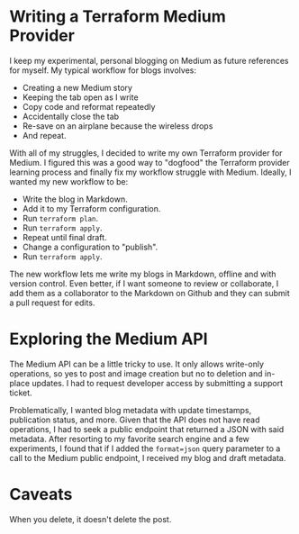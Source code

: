 # Writing a Terraform Medium Provider

I keep my experimental, personal blogging on Medium as future references for myself.
My typical workflow for blogs involves:

- Creating a new Medium story
- Keeping the tab open as I write
- Copy code and reformat repeatedly
- Accidentally close the tab
- Re-save on an airplane because the wireless drops
- And repeat.

With all of my struggles, I decided to write my own Terraform provider for
Medium. I figured this was a good way to "dogfood" the Terraform provider
learning process and finally fix my workflow struggle with Medium. Ideally, I
wanted my new workflow to be:

- Write the blog in Markdown.
- Add it to my Terraform configuration.
- Run `terraform plan`.
- Run `terraform apply`.
- Repeat until final draft.
- Change a configuration to "publish".
- Run `terraform apply`.

The new workflow lets me write my blogs in Markdown, offline and with version
control. Even better, if I want someone to review or collaborate, I add them as
a collaborator to the Markdown on Github and they can submit a pull request for edits.

# Exploring the Medium API

The Medium API can be a little tricky to use. It only allows write-only
operations, so yes to post and image creation but no to deletion and in-place
updates. I had to request developer access by submitting a support ticket.

Problematically, I wanted blog metadata with update timestamps, publication
status, and more. Given that the API does not have read operations, I had to
seek a public endpoint that returned a JSON with said metadata. After resorting
to my favorite search engine and a few experiments, I found that if I added the
`format=json` query parameter to a call to the Medium public endpoint, I
received my blog and draft metadata.

# Caveats

When you delete, it doesn't delete the post.